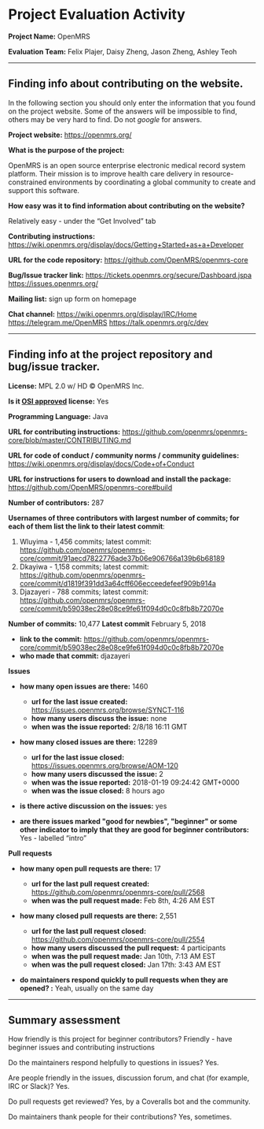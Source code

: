 # Project Evaluation Activity



__Project Name:__  OpenMRS

__Evaluation Team:__ Felix Plajer, Daisy Zheng, Jason Zheng, Ashley Teoh

---

## Finding info about contributing on the website. 

In the following section you should only enter the information that you 
found on the project website. Some of the answers will be impossible to find, others
may be very hard to find. Do not _google_ for answers. 

__Project website:__ https://openmrs.org/

__What is the purpose of the project:__

OpenMRS is an open source enterprise electronic medical record system platform. Their mission is to improve health care delivery in resource-constrained environments by coordinating a global community to create and support this software.

__How easy was it to find information about contributing on the website?__

Relatively easy - under the “Get Involved” tab

__Contributing instructions:__ 
https://wiki.openmrs.org/display/docs/Getting+Started+as+a+Developer

__URL for the code repository:__
https://github.com/OpenMRS/openmrs-core

__Bug/Issue tracker link:__
https://tickets.openmrs.org/secure/Dashboard.jspa
https://issues.openmrs.org/

__Mailing list:__ sign up form on homepage

__Chat channel:__
https://wiki.openmrs.org/display/IRC/Home
https://telegram.me/OpenMRS
https://talk.openmrs.org/c/dev

---

## Finding info at the project repository and bug/issue tracker.

__License:__ 
MPL 2.0 w/ HD © OpenMRS Inc.

__Is it [OSI approved](https://opensource.org/licenses/alphabetical) license:__
Yes

__Programming Language:__
Java

__URL for contributing instructions:__
https://github.com/openmrs/openmrs-core/blob/master/CONTRIBUTING.md

__URL for code of conduct / community norms / community guidelines:__ 
https://wiki.openmrs.org/display/docs/Code+of+Conduct

__URL for instructions for users to download and install the package:__
https://github.com/OpenMRS/openmrs-core#build

__Number of contributors:__
287

__Usernames of three contributors with largest number of commits; for
each of them list the link to their latest commit__:

1. Wluyima - 1,456 commits; latest commit: https://github.com/openmrs/openmrs-core/commit/91aecd7822776ade37b06e906766a139b6b68189
2. Dkayiwa - 1,158 commits; latest commit: https://github.com/openmrs/openmrs-core/commit/d1819f391dd3a64cff606ecceedefeef909b914a
3. Djazayeri - 788 commits; latest commit: https://github.com/openmrs/openmrs-core/commit/b59038ec28e08ce9fe61f094d0c0c8fb8b72070e

__Number of commits:__
10,477
__Latest commit__
February 5, 2018    
- __link to the commit:__ https://github.com/openmrs/openmrs-core/commit/b59038ec28e08ce9fe61f094d0c0c8fb8b72070e
- __who made that commit:__ djazayeri


__Issues__

- __how many open issues are there:__ 1460
    - __url for the last issue created:__ https://issues.openmrs.org/browse/SYNCT-116
    - __how many users discuss the issue:__ none
    - __when was the issue reported:__ 2/8/18 16:11 GMT

- __how many closed issues are there:__ 12289  
    - __url for the last issue closed:__ https://issues.openmrs.org/browse/AOM-120
    - __how many users discussed the issue:__ 2
    - __when was the issue reported:__ 2018-01-19 09:24:42 GMT+0000
    - __when was the issue closed:__ 8 hours ago
    
- __is there active discussion on the issues:__ yes

- __are there issues marked "good for newbies", "beginner" or some other indicator to imply that they
are good for beginner contributors:__ Yes - labelled “intro”


__Pull requests__

- __how many open pull requests are there:__ 17
    - __url for the last pull request created:__ https://github.com/openmrs/openmrs-core/pull/2568
    - __when was the pull request made:__ Feb 8th, 4:26 AM EST

- __how many closed pull requests are there:__ 2,551
    - __url for the last pull request closed:__ https://github.com/openmrs/openmrs-core/pull/2554
    - __how many users discussed the pull request:__ 4 participants
    - __when was the pull request made:__ Jan 10th, 7:13 AM EST
    - __when was the pull request closed:__ Jan 17th: 3:43 AM EST
    
- __do maintainers respond quickly to pull requests when they are opened? :__ 
Yeah, usually on the same day

---


## Summary assessment
How friendly is this project for beginner contributors? 
Friendly - have beginner issues and contributing instructions

Do the maintainers respond helpfully to questions in issues?
Yes.

Are people friendly in the issues, discussion forum, and chat (for example, IRC or Slack)?
Yes.

Do pull requests get reviewed?
Yes, by a Coveralls bot and the community.

Do maintainers thank people for their contributions?
Yes, sometimes.

